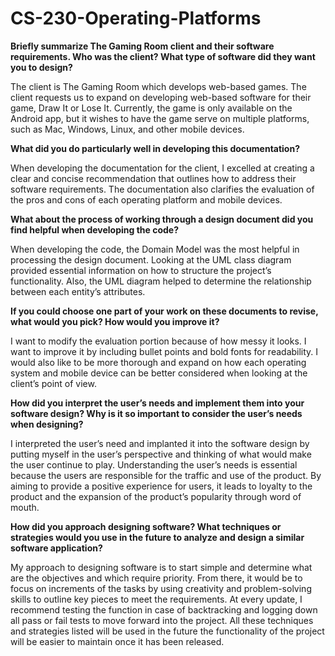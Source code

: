 # CS-230-Operating-Platforms

**Briefly summarize The Gaming Room client and their software requirements. Who was the client? What type of software did they want you to design?**

The client is The Gaming Room which develops web-based games. The client requests us to expand on developing web-based software for their game, Draw It or Lose It. Currently, the game is only available on the Android app, but it wishes to have the game serve on multiple platforms, such as Mac, Windows, Linux, and other mobile devices.

**What did you do particularly well in developing this documentation?**

When developing the documentation for the client, I excelled at creating a clear and concise recommendation that outlines how to address their software requirements. The documentation also clarifies the evaluation of the pros and cons of each operating platform and mobile devices.

**What about the process of working through a design document did you find helpful when developing the code?**

When developing the code, the Domain Model was the most helpful in processing the design document. Looking at the UML class diagram provided essential information on how to structure the project’s functionality. Also, the UML diagram helped to determine the relationship between each entity’s attributes.

**If you could choose one part of your work on these documents to revise, what would you pick? How would you improve it?**

I want to modify the evaluation portion because of how messy it looks. I want to improve it by including bullet points and bold fonts for readability. I would also like to be more thorough and expand on how each operating system and mobile device can be better considered when looking at the client’s point of view.

**How did you interpret the user’s needs and implement them into your software design? Why is it so important to consider the user’s needs when designing?**

I interpreted the user’s need and implanted it into the software design by putting myself in the user’s perspective and thinking of what would make the user continue to play. Understanding the user’s needs is essential because the users are responsible for the traffic and use of the product. By aiming to provide a positive experience for users, it leads to loyalty to the product and the expansion of the product’s popularity through word of mouth.  

**How did you approach designing software? What techniques or strategies would you use in the future to analyze and design a similar software application?**

My approach to designing software is to start simple and determine what are the objectives and which require priority. From there, it would be to focus on increments of the tasks by using creativity and problem-solving skills to outline key pieces to meet the requirements. At every update, I recommend testing the function in case of backtracking and logging down all pass or fail tests to move forward into the project. All these techniques and strategies listed will be used in the future the functionality of the project will be easier to maintain once it has been released.

